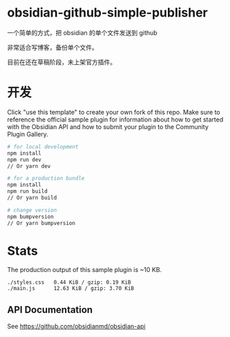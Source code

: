 # obsidian-github-simple-publisher

一个简单的方式，把 obsidian 的单个文件发送到 github

非常适合写博客，备份单个文件。

目前在还在草稿阶段，未上架官方插件。

# 开发

Click "use this template" to create your own fork of this repo. Make sure to reference the official sample plugin for
information about how to get started with the Obsidian API and how to submit your plugin to the Community Plugin
Gallery.

```bash
# for local development
npm install
npm run dev
// Or yarn dev

# for a production bundle
npm install
npm run build
// Or yarn build

# change version
npm bumpversion
// Or yarn bumpversion
```

# Stats

The production output of this sample plugin is ~10 KB.

```
./styles.css   0.44 KiB / gzip: 0.19 KiB
./main.js      12.63 KiB / gzip: 3.70 KiB
```

## API Documentation

See https://github.com/obsidianmd/obsidian-api
